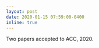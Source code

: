 ```yaml
---
layout: post
date: 2020-01-15 07:59:00-0400
inline: true
---
```


Two papers accepted to ACC, 2020.
